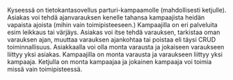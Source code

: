 Kyseessä on tietokantasovellus parturi-kampaamolle (mahdollisesti ketjulle).
Asiakas voi tehdä ajanvarauksen kenelle tahansa kampaajista heidän vapaista ajoista
(mihin vain toimipisteeseen.)
Kampaajilla on eri palveluita esim leikkaus tai värjäys.
Asiakas voi itse tehdä varauksen, tarkistaa oman varauksen ajan, muuttaa varauksen
ajankohtaa tai poistaa eli täysi CRUD toiminnallisuus.
Asiakkaalla voi olla monta varausta ja jokaiseen varaukseen liittyy yksi asiakas.
Kampaajilla on monta varausta ja varaukseen liittyy yksi kampaaja.
Ketjulla on monta kampaajaa ja jokainen kampaaja voi toimia missä vain toimipisteessä.